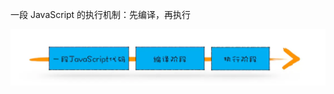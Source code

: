 一段 JavaScript 的执行机制：先编译，再执行

![图 2](images/872a87e5389b1244dbce283ecf425d270dc5f67673df1cc04941b571cde3b560.png)  